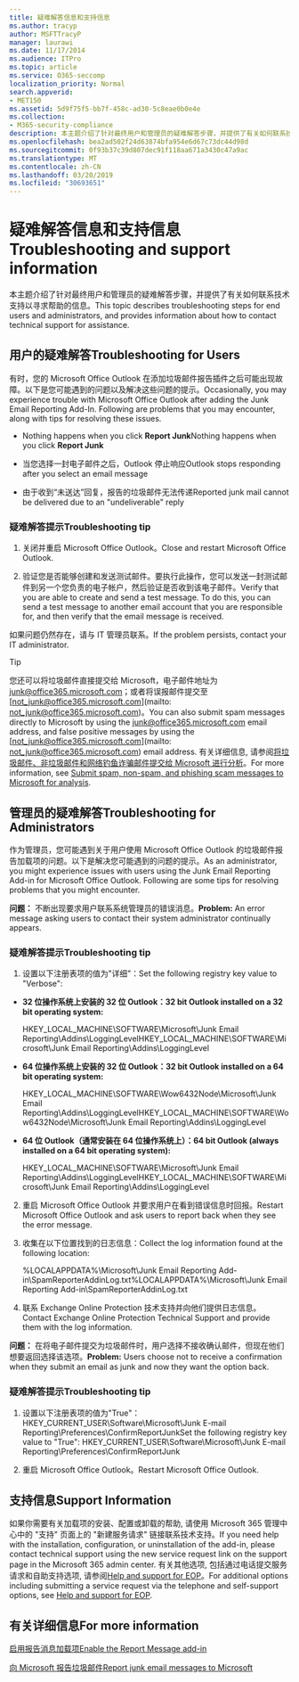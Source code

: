 ```yaml
---
title: 疑难解答信息和支持信息
ms.author: tracyp
author: MSFTTracyP
manager: laurawi
ms.date: 11/17/2014
ms.audience: ITPro
ms.topic: article
ms.service: O365-seccomp
localization_priority: Normal
search.appverid:
- MET150
ms.assetid: 5d9f75f5-bb7f-458c-ad30-5c8eae0b0e4e
ms.collection:
- M365-security-compliance
description: 本主题介绍了针对最终用户和管理员的疑难解答步骤，并提供了有关如何联系技术支持以寻求帮助的信息。
ms.openlocfilehash: bea2ad502f24d63874bfa954e6d67c73dc44d98d
ms.sourcegitcommit: 0f93b37c39d807dec91f118aa671a3430c47a9ac
ms.translationtype: MT
ms.contentlocale: zh-CN
ms.lasthandoff: 03/20/2019
ms.locfileid: "30693651"
---
```

# <a name="troubleshooting-and-support-information"></a><span data-ttu-id="9e0ab-103">疑难解答信息和支持信息</span><span class="sxs-lookup"><span data-stu-id="9e0ab-103">Troubleshooting and support information</span></span>

<span data-ttu-id="9e0ab-104">本主题介绍了针对最终用户和管理员的疑难解答步骤，并提供了有关如何联系技术支持以寻求帮助的信息。</span><span class="sxs-lookup"><span data-stu-id="9e0ab-104">This topic describes troubleshooting steps for end users and administrators, and provides information about how to contact technical support for assistance.</span></span>
  
## <a name="troubleshooting-for-users"></a><span data-ttu-id="9e0ab-105">用户的疑难解答</span><span class="sxs-lookup"><span data-stu-id="9e0ab-105">Troubleshooting for Users</span></span>

<span data-ttu-id="9e0ab-p101">有时，您的 Microsoft Office Outlook 在添加垃圾邮件报告插件之后可能出现故障。以下是您可能遇到的问题以及解决这些问题的提示。</span><span class="sxs-lookup"><span data-stu-id="9e0ab-p101">Occasionally, you may experience trouble with Microsoft Office Outlook after adding the Junk Email Reporting Add-In. Following are problems that you may encounter, along with tips for resolving these issues.</span></span> 
  
- <span data-ttu-id="9e0ab-108">Nothing happens when you click **Report Junk**</span><span class="sxs-lookup"><span data-stu-id="9e0ab-108">Nothing happens when you click **Report Junk**</span></span>
    
- <span data-ttu-id="9e0ab-109">当您选择一封电子邮件之后，Outlook 停止响应</span><span class="sxs-lookup"><span data-stu-id="9e0ab-109">Outlook stops responding after you select an email message</span></span>
    
- <span data-ttu-id="9e0ab-110">由于收到“未送达”回复，报告的垃圾邮件无法传递</span><span class="sxs-lookup"><span data-stu-id="9e0ab-110">Reported junk mail cannot be delivered due to an "undeliverable" reply</span></span>
    
### <a name="troubleshooting-tip"></a><span data-ttu-id="9e0ab-111">疑难解答提示</span><span class="sxs-lookup"><span data-stu-id="9e0ab-111">Troubleshooting tip</span></span>

1. <span data-ttu-id="9e0ab-112">关闭并重启 Microsoft Office Outlook。</span><span class="sxs-lookup"><span data-stu-id="9e0ab-112">Close and restart Microsoft Office Outlook.</span></span>
    
2. <span data-ttu-id="9e0ab-p102">验证您是否能够创建和发送测试邮件。要执行此操作，您可以发送一封测试邮件到另一个您负责的电子帐户，然后验证是否收到该电子邮件。</span><span class="sxs-lookup"><span data-stu-id="9e0ab-p102">Verify that you are able to create and send a test message. To do this, you can send a test message to another email account that you are responsible for, and then verify that the email message is received.</span></span>
    
<span data-ttu-id="9e0ab-115">如果问题仍然存在，请与 IT 管理员联系。</span><span class="sxs-lookup"><span data-stu-id="9e0ab-115">If the problem persists, contact your IT administrator.</span></span>
  
> [!TIP]
> <span data-ttu-id="9e0ab-116">您还可以将垃圾邮件直接提交给 Microsoft，电子邮件地址为 [junk@office365.microsoft.com](mailto:junk@office365.microsoft.com)；或者将误报邮件提交至 [not_junk@office365.microsoft.com](mailto: not_junk@office365.microsoft.com)。</span><span class="sxs-lookup"><span data-stu-id="9e0ab-116">You can also submit spam messages directly to Microsoft by using the [junk@office365.microsoft.com](mailto:junk@office365.microsoft.com) email address, and false positive messages by using the [not_junk@office365.microsoft.com](mailto: not_junk@office365.microsoft.com) email address.</span></span> <span data-ttu-id="9e0ab-117">有关详细信息, 请参阅[将垃圾邮件、非垃圾邮件和网络钓鱼诈骗邮件提交给 Microsoft 进行分析](submit-spam-non-spam-and-phishing-scam-messages-to-microsoft-for-analysis.md)。</span><span class="sxs-lookup"><span data-stu-id="9e0ab-117">For more information, see [Submit spam, non-spam, and phishing scam messages to Microsoft for analysis](submit-spam-non-spam-and-phishing-scam-messages-to-microsoft-for-analysis.md).</span></span> 
  
## <a name="troubleshooting-for-administrators"></a><span data-ttu-id="9e0ab-118">管理员的疑难解答</span><span class="sxs-lookup"><span data-stu-id="9e0ab-118">Troubleshooting for Administrators</span></span>

<span data-ttu-id="9e0ab-p104">作为管理员，您可能遇到关于用户使用 Microsoft Office Outlook 的垃圾邮件报告加载项的问题。以下是解决您可能遇到的问题的提示。</span><span class="sxs-lookup"><span data-stu-id="9e0ab-p104">As an administrator, you might experience issues with users using the Junk Email Reporting Add-in for Microsoft Office Outlook. Following are some tips for resolving problems that you might encounter.</span></span> 
  
 <span data-ttu-id="9e0ab-121">**问题：** 不断出现要求用户联系系统管理员的错误消息。</span><span class="sxs-lookup"><span data-stu-id="9e0ab-121">**Problem:** An error message asking users to contact their system administrator continually appears.</span></span> 
  
### <a name="troubleshooting-tip"></a><span data-ttu-id="9e0ab-122">疑难解答提示</span><span class="sxs-lookup"><span data-stu-id="9e0ab-122">Troubleshooting tip</span></span>

1. <span data-ttu-id="9e0ab-123">设置以下注册表项的值为"详细"：</span><span class="sxs-lookup"><span data-stu-id="9e0ab-123">Set the following registry key value to "Verbose":</span></span>
    
  - <span data-ttu-id="9e0ab-124">**32 位操作系统上安装的 32 位 Outlook：**</span><span class="sxs-lookup"><span data-stu-id="9e0ab-124">**32 bit Outlook installed on a 32 bit operating system:**</span></span>
    
    <span data-ttu-id="9e0ab-125">HKEY_LOCAL_MACHINE\SOFTWARE\Microsoft\Junk Email Reporting\Addins\LoggingLevel</span><span class="sxs-lookup"><span data-stu-id="9e0ab-125">HKEY_LOCAL_MACHINE\SOFTWARE\Microsoft\Junk Email Reporting\Addins\LoggingLevel</span></span>
    
  - <span data-ttu-id="9e0ab-126">**64 位操作系统上安装的 32 位 Outlook：**</span><span class="sxs-lookup"><span data-stu-id="9e0ab-126">**32 bit Outlook installed on a 64 bit operating system:**</span></span>
    
    <span data-ttu-id="9e0ab-127">HKEY_LOCAL_MACHINE\SOFTWARE\Wow6432Node\Microsoft\Junk Email Reporting\Addins\LoggingLevel</span><span class="sxs-lookup"><span data-stu-id="9e0ab-127">HKEY_LOCAL_MACHINE\SOFTWARE\Wow6432Node\Microsoft\Junk Email Reporting\Addins\LoggingLevel</span></span>
    
  - <span data-ttu-id="9e0ab-128">**64 位 Outlook（通常安装在 64 位操作系统上）：**</span><span class="sxs-lookup"><span data-stu-id="9e0ab-128">**64 bit Outlook (always installed on a 64 bit operating system):**</span></span>
    
    <span data-ttu-id="9e0ab-129">HKEY_LOCAL_MACHINE\SOFTWARE\Microsoft\Junk Email Reporting\Addins\LoggingLevel</span><span class="sxs-lookup"><span data-stu-id="9e0ab-129">HKEY_LOCAL_MACHINE\SOFTWARE\Microsoft\Junk Email Reporting\Addins\LoggingLevel</span></span>
    
2. <span data-ttu-id="9e0ab-130">重启 Microsoft Office Outlook 并要求用户在看到错误信息时回报。</span><span class="sxs-lookup"><span data-stu-id="9e0ab-130">Restart Microsoft Office Outlook and ask users to report back when they see the error message.</span></span>
    
3. <span data-ttu-id="9e0ab-131">收集在以下位置找到的日志信息：</span><span class="sxs-lookup"><span data-stu-id="9e0ab-131">Collect the log information found at the following location:</span></span> 
    
    <span data-ttu-id="9e0ab-132">%LOCALAPPDATA%\Microsoft\Junk Email Reporting Add-in\SpamReporterAddinLog.txt</span><span class="sxs-lookup"><span data-stu-id="9e0ab-132">%LOCALAPPDATA%\Microsoft\Junk Email Reporting Add-in\SpamReporterAddinLog.txt</span></span>
    
4. <span data-ttu-id="9e0ab-133">联系 Exchange Online Protection 技术支持并向他们提供日志信息。</span><span class="sxs-lookup"><span data-stu-id="9e0ab-133">Contact Exchange Online Protection Technical Support and provide them with the log information.</span></span> 
    
 <span data-ttu-id="9e0ab-134">**问题：** 在将电子邮件提交为垃圾邮件时，用户选择不接收确认邮件，但现在他们想要返回选择该选项。</span><span class="sxs-lookup"><span data-stu-id="9e0ab-134">**Problem:** Users choose not to receive a confirmation when they submit an email as junk and now they want the option back.</span></span> 
  
### <a name="troubleshooting-tip"></a><span data-ttu-id="9e0ab-135">疑难解答提示</span><span class="sxs-lookup"><span data-stu-id="9e0ab-135">Troubleshooting tip</span></span>

1. <span data-ttu-id="9e0ab-136">设置以下注册表项的值为"True"：HKEY_CURRENT_USER\Software\Microsoft\Junk E-mail Reporting\Preferences\ConfirmReportJunk</span><span class="sxs-lookup"><span data-stu-id="9e0ab-136">Set the following registry key value to "True": HKEY_CURRENT_USER\Software\Microsoft\Junk E-mail Reporting\Preferences\ConfirmReportJunk</span></span>
    
2. <span data-ttu-id="9e0ab-137">重启 Microsoft Office Outlook。</span><span class="sxs-lookup"><span data-stu-id="9e0ab-137">Restart Microsoft Office Outlook.</span></span>
    
## <a name="support-information"></a><span data-ttu-id="9e0ab-138">支持信息</span><span class="sxs-lookup"><span data-stu-id="9e0ab-138">Support Information</span></span>

<span data-ttu-id="9e0ab-139">如果你需要有关加载项的安装、配置或卸载的帮助, 请使用 Microsoft 365 管理中心中的 "支持" 页面上的 "新建服务请求" 链接联系技术支持。</span><span class="sxs-lookup"><span data-stu-id="9e0ab-139">If you need help with the installation, configuration, or uninstallation of the add-in, please contact technical support using the new service request link on the support page in the Microsoft 365 admin center.</span></span> <span data-ttu-id="9e0ab-140">有关其他选项, 包括通过电话提交服务请求和自助支持选项, 请参阅[Help and support for EOP](eop/help-and-support-for-eop.md)。</span><span class="sxs-lookup"><span data-stu-id="9e0ab-140">For additional options including submitting a service request via the telephone and self-support options, see [Help and support for EOP](eop/help-and-support-for-eop.md).</span></span>
  
## <a name="for-more-information"></a><span data-ttu-id="9e0ab-141">有关详细信息</span><span class="sxs-lookup"><span data-stu-id="9e0ab-141">For more information</span></span>

[<span data-ttu-id="9e0ab-142">启用报告消息加载项</span><span class="sxs-lookup"><span data-stu-id="9e0ab-142">Enable the Report Message add-in</span></span>](https://support.office.com/article/4250c4bc-6102-420b-9e0a-a95064837676)
  
[<span data-ttu-id="9e0ab-143">向 Microsoft 报告垃圾邮件</span><span class="sxs-lookup"><span data-stu-id="9e0ab-143">Report junk email messages to Microsoft</span></span>](report-junk-email-messages-to-microsoft.md)
  

